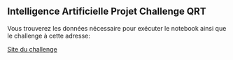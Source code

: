 ## Intelligence Artificielle Projet Challenge QRT

Vous trouverez les données nécessaire pour exécuter le notebook ainsi que le challenge à cette adresse:

[Site du challenge](https://docs.google.com/document/d/1jr-BOHhd-yW8ez_JFGWlTmW-lulayzJJkrLUzTZTsyU/edit?usp=sharing)